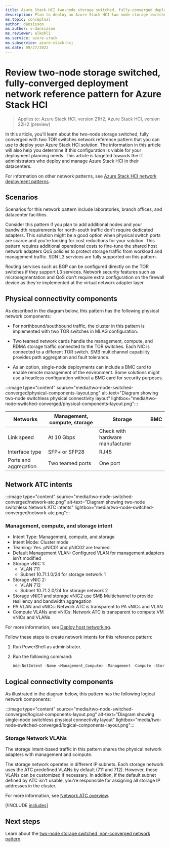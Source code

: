 ```yaml
---
title: Azure Stack HCI two-node storage switched, fully-converged deployment network reference pattern
description: Plan to deploy an Azure Stack HCI two-node storage switched, fully-converged network reference pattern.
ms.topic: conceptual
author: dansisson
ms.author: v-dansisson
ms.reviewer: alkohli
ms.service: azure-stack
ms.subservice: azure-stack-hci
ms.date: 09/27/2022
---
```


# Review two-node storage switched, fully-converged deployment network reference pattern for Azure Stack HCI

> Applies to: Azure Stack HCI, version 21H2, Azure Stack HCI, version 22H2 (preview)

In this article, you'll learn about the two-node storage switched, fully converged with two TOR switches network reference pattern that you can use to deploy your Azure Stack HCI solution. The information in this article will also help you determine if this configuration is viable for your deployment planning needs. This article is targeted towards the IT administrators who deploy and manage Azure Stack HCI in their datacenters.

For information on other network patterns, see [Azure Stack HCI network deployment patterns](choose-network-pattern.md).

## Scenarios

Scenarios for this network pattern include laboratories, branch offices, and datacenter facilities.

Consider this pattern if you plan to add additional nodes and your bandwidth requirements for north-south traffic don't require dedicated adapters. This solution might be a good option when physical switch ports are scarce and you're looking for cost reductions for your solution. This pattern requires additional operational costs to fine-tune the shared host network adapters QoS policies to protect storage traffic from workload and management traffic. SDN L3 services are fully supported on this pattern.

Routing services such as BGP can be configured directly on the TOR switches if they support L3 services. Network security features such as microsegmentation and QoS don't require extra configuration on the firewall device as they're implemented at the virtual network adapter layer.

## Physical connectivity components

As described in the diagram below, this pattern has the following physical network components:

- For northbound/southbound traffic, the cluster in this pattern is implemented with two TOR switches in MLAG configuration.

- Two teamed network cards handle the management, compute, and RDMA storage traffic connected to the TOR switches. Each NIC is connected to a different TOR switch. SMB multichannel capability provides path aggregation and fault tolerance.

- As an option, single-node deployments can include a BMC card to enable remote management of the environment. Some solutions might use a headless configuration without a BMC card for security purposes.

:::image type="content" source="media/two-node-switched-converged/physical-components-layout.png" alt-text="Diagram showing two-node switchless physical connectivity layout" lightbox="media/two-node-switched-converged/physical-components-layout.png":::

|Networks|Management, compute, storage|Storage|BMC|
|--|--|--|--|
|Link speed|At 10 Gbps|Check with hardware manufacturer|
|Interface type|SFP+ or SFP28|RJ45|
|Ports and aggregation|Two teamed ports|One port|

## Network ATC intents

:::image type="content" source="media/two-node-switched-converged/network-atc.png" alt-text="Diagram showing two-node switchless Network ATC intents" lightbox="media/two-node-switched-converged/network-atc.png":::

### Management, compute, and storage intent

- Intent Type: Management, compute, and storage
- Intent Mode: Cluster mode
- Teaming: Yes. pNIC01 and pNIC02 are teamed
- Default Management VLAN: Configured VLAN for management adapters isn’t modified
- Storage vNIC 1:
    - VLAN 711
    - Subnet 10.71.1.0/24 for storage network 1
- Storage vNIC 2:
    - VLAN 712
    - Subnet 10.71.2.0/24 for storage network 2
- Storage vNIC1 and storage vNIC2 use SMB Multichannel to provide resiliency and bandwidth aggregation
- PA VLAN and vNICs: Network ATC is transparent to PA vNICs and VLAN
- Compute VLANs and vNICs: Network ATC is transparent to compute VM vNICs and VLANs

For more information, see [Deploy host networking](/deploy/network-atc.md).

Follow these steps to create network intents for this reference pattern:

1. Run PowerShell as administrator.
1. Run the following command:

    ```powershell
    Add-NetIntent -Name <Management_Compute> -Management -Compute -Storage -ClusterName <HCI01> -AdapterName <pNIC01, pNIC02>
    ```

## Logical connectivity components

As illustrated in the diagram below, this pattern has the following logical network components:

:::image type="content" source="media/two-node-switched-converged/logical-components-layout.png" alt-text="Diagram showing single-node switchless physical connectivity layout" lightbox="media/two-node-switched-converged/logical-components-layout.png":::

### Storage Network VLANs

The storage intent-based traffic in this pattern shares the physical network adapters with management and compute.

The storage network operates in different IP subnets. Each storage network uses the ATC predefined VLANs by default (711 and 712). However, these VLANs can be customized if necessary. In addition, if the default subnet defined by ATC isn't usable, you're responsible for assigning all storage IP addresses in the cluster.

For more information, see [Network ATC overview](/concepts/network-atc-overview.md).

[!INCLUDE [includes](includes/two-node-include.md)]

## Next steps

Learn about the [two-node storage switched, non-converged network pattern](two-node-switched-non-converged.md).
